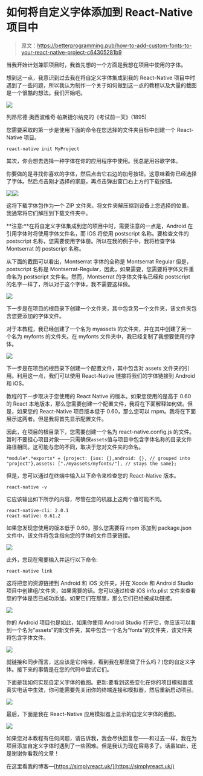 # 如何将自定义字体添加到 React-Native 项目中

> 原文：<https://betterprogramming.pub/how-to-add-custom-fonts-to-your-react-native-project-c64305281b9>

当我开始计划兼职项目时，我首先想的一个方面是我想在项目中使用的字体。

想到这一点，我意识到过去我在将自定义字体集成到我的 React-Native 项目中时遇到了一些问题，所以我认为制作一个关于如何做到这一点的教程以及大量的截图是一个很酷的想法。我们开始吧。

![](img/1eb3fc553ece59a971c962996f42ee2e.png)

列昂尼德·奥西波维奇·帕斯捷尔纳克的《考试前一天》(1895)

您需要采取的第一步是使用下面的命令在您选择的文件夹目标中创建一个 React-Native 项目。

```
react-native init MyProject
```

其次，你会想去选择一种字体在你的应用程序中使用。我总是用谷歌字体。

你要做的是寻找你喜欢的字体，然后点击它右边的加号按钮。这意味着你已经选择了字体。然后点击刚才选择的家庭，再点击弹出窗口右上方的下载按钮。

![](img/f75a5a0fd81b1ab8c06964b55c625b55.png)![](img/3cecd42fb30f33fb071a18f4bb7cff4e.png)

这将下载字体包作为一个 ZIP 文件夹。将文件夹解压缩到设备上您选择的位置。我通常将它们解压到下载文件夹中。

**注意:**在将自定义字体集成到您的项目中时，需要注意的一点是，Android 在引用字体时将使用字体文件名，而 IOS 将使用 postscript 名称。要检查文件的 postscript 名称，您需要使用字体册。所以在我的例子中，我将检查字体 Montserrat 的 postscript 名称。

从下面的截图可以看出，Montserrat 字体的全称是 Montserrat Regular 但是，postscript 名称是 Montserrat-Regular，因此，如果需要，您需要将字体文件重命名为 postscript 文件名。然而，Montserrat 的字体文件名已经和 postscript 的名字一样了，所以对于这个字体，我不需要这样做。

![](img/459030841c14ca8f556ee41687d16d4d.png)

下一步是在项目的根目录下创建一个文件夹，其中包含另一个文件夹，该文件夹包含您要添加的字体文件。

对于本教程，我已经创建了一个名为 myassets 的文件夹，并在其中创建了另一个名为 myfonts 的文件夹。在 myfonts 文件夹中，我已经复制了我想要使用的字体。

![](img/1fd8a3df472c0765672a1203cb361ade.png)

下一步是在项目的根目录下创建一个配置文件，其中包含对 assets 文件夹的引用。利用这一点，我们可以使用 React-Native 链接将我们的字体链接到 Android 和 iOS。

教程的下一步取决于您使用的 React Native 的版本。如果您使用的是高于 0.60 的 React 本地版本，那么您需要创建一个配置文件，我将在下面解释如何做。但是，如果您的 React-Native 项目版本低于 0.60，那么您可以 rnpm。我将在下面展示这两者。但是我将首先显示配置文件。

因此，在项目的根目录下，您需要创建一个名为 react-native.config.js 的文件。暂时不要担心项目对象——只需确保`assets`值与项目中包含字体名称的目录文件路径相同。这可能与您的不同，取决于您对文件夹的命名。

```
*module*.*exports* = {project: {ios: {},android: {}, // grouped into "project"},assets: ["./myassets/myfonts/"], // stays the same};
```

但是，您可以通过在终端中输入以下命令来检查您的 React-Native 版本。

```
react-native -v
```

它应该输出如下所示的内容，尽管在您的机器上这两个值可能不同。

```
react-native-cli: 2.0.1
react-native: 0.61.2
```

如果您发现您使用的版本低于 0.60，那么您需要将 rnpm 添加到 package.json 文件中，该文件将包含指向您的字体的文件目录链接。

![](img/769f57f34a872a1072213c19b715aecd.png)

此外，您现在需要输入并运行以下命令:

```
react-native link
```

这将把您的资源链接到 Android 和 iOS 文件夹，并在 Xcode 和 Android Studio 项目中创建组/文件夹，如果需要的话。您可以通过检查 iOS info.plist 文件来查看您的字体是否已成功添加。如果它们在那里，那么它们已经被成功链接。

![](img/b673202b9116f5896ca113bec153ff50.png)

你的 Android 项目也是如此，如果你使用 Android Studio 打开它，你应该可以看到一个名为“assets”的新文件夹，其中包含一个名为“fonts”的文件夹，该文件夹将包含字体文件。

![](img/6eb34e8a84f6c330a4269eb4047aed59.png)

就链接和同步而言，这应该是它(哈哈，看到我在那里做了什么吗？)您的自定义字体。接下来的事情是在您的代码中尝试它们。

下面是我如何实现自定义字体的截图。更新:要看到这些变化在你的项目模拟器或真实电话中生效，你可能需要先关闭你的终端连接和模拟器，然后重新启动项目。

![](img/4fc8a4765a38c26c3f091ea86b7c2307.png)

最后，下面是我在 React-Native 应用模拟器上显示的自定义字体的截图。

![](img/f7101d5d4b8335bd5b3e3d236a98f27a.png)

如果您对本教程有任何问题，请告诉我，我会尽快回复您——和过去一样，我在为项目添加自定义字体时遇到了一些困难。但是我认为现在容易多了。话虽如此，还是谢谢你看我的文章！

在这里看我的博客—[https://simplyreact.uk/](https://simplyreact.uk/)